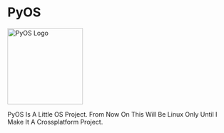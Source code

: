 # PyOS
<img width="169" height="171" alt="PyOS Logo" src="https://github.com/user-attachments/assets/123b58e5-0174-4fc8-a8b2-3745ff5afc09" />





PyOS Is A Little OS Project. From Now On This Will Be Linux Only Until I Make It A Crossplatform Project. 

